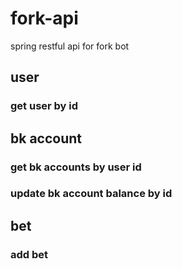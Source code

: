 # fork-api
 spring restful api for fork bot
 
 ## user
 ### get user by id
 
 ## bk account
 ### get bk accounts by user id
 ### update bk account balance by id
 
## bet
### add bet
